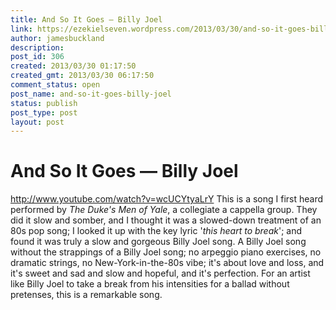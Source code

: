 ```yaml
---
title: And So It Goes — Billy Joel
link: https://ezekielseven.wordpress.com/2013/03/30/and-so-it-goes-billy-joel/
author: jamesbuckland
description: 
post_id: 306
created: 2013/03/30 01:17:50
created_gmt: 2013/03/30 06:17:50
comment_status: open
post_name: and-so-it-goes-billy-joel
status: publish
post_type: post
layout: post
---
```


# And So It Goes — Billy Joel

http://www.youtube.com/watch?v=wcUCYtyaLrY This is a song I first heard performed by _The Duke's Men of Yale_, a collegiate a cappella group. They did it slow and somber, and I thought it was a slowed-down treatment of an 80s pop song; I looked it up with the key lyric '_this heart to break_'; and found it was truly a slow and gorgeous Billy Joel song. A Billy Joel song without the strappings of a Billy Joel song; no arpeggio piano exercises, no dramatic strings, no New-York-in-the-80s vibe; it's about love and loss, and it's sweet and sad and slow and hopeful, and it's perfection. For an artist like Billy Joel to take a break from his intensities for a ballad without pretenses, this is a remarkable song.